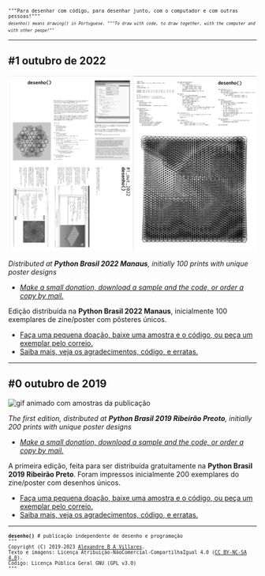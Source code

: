 <div style="font-family: inconsolat bold, monospace; font-size: 0.7em">"""Para desenhar com código, para desenhar junto, com o computador e com outras pessoas!"""
<br><sub><em>desenho() means drawing() in Portuguese. """To draw with code, to draw together, with the computer and with other peope!""</em></sub>  
</div>

---
## #1 outubro de 2022

![2022-11-01_11-23](/assets/thumbnail-desenho1.png)

*Distributed at **Python Brasil 2022 Manaus**, initially 100 prints with unique poster designs*
- *[Make a small donation, download a sample and the code, or order a copy by mail.](https://villares.gumroad.com/l/desenho1)*

Edição distribuída na **Python Brasil 2022 Manaus**, inicialmente 100 exemplares de zine/poster com pôsteres únicos.
- [Faça uma pequena doação, baixe uma amostra e o código, ou peça um exemplar pelo correio.](https://villares.gumroad.com/l/desenho1)
- [Saiba mais, veja os agradecimentos, código, e erratas.](1_outubro_2022/README.md)

---

## #0 outubro de 2019

![gif animado com amostras da publicação](assets/amostra-desenho0.gif)

*The first edition, distributed at **Python Brasil 2019 Ribeirão Preoto**, initially 200 prints with unique poster designs*
- *[Make a small donation, download a sample and the code, or order a copy by mail.](https://villares.gumroad.com/l/desenho0)*

A primeira edição, feita para ser distribuída gratuitamente na **Python Brasil 2019 Ribeirão Preto**. Foram impressos inicialmente 200 exemplares do zine/poster com desenhos únicos.
- [Faça uma pequena doação, baixe uma amostra e o código, ou peça um exemplar pelo correio.](https://villares.gumroad.com/l/desenho0)
- [Saiba mais, veja os agradecimentos, código, e erratas.](0_outubro_2019/README.md)

---
<div style="font-family: Inconsolata, monospace; font-size: 0.7em">
<b>desenho()</b> # publicação independente de desenho e programação<br>
"""<br>
Copyright (C) 2019-2023 <a href="https://abav.lugaralgum.com">Alexandre B A Villares</a>.<br> 
Texto e imagens: Licença Atribuição-NãoComercial-CompartilhaIgual 4.0 (<a href="https://creativecommons.org/licenses/by-nc-sa/4.0/deed.pt_BR">CC BY-NC-SA 4.0</a>).<br>Código: Licença Pública Geral GNU (<a ref="https://github.com/villares/desenho-sem-argumentos/blob/master/LICENSE.txt">GPL v3.0</a>)
<br>"""
</div>
